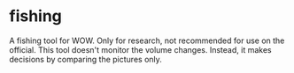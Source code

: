 # fishing
A fishing tool for WOW. Only for research, not recommended for use on the official. This tool doesn't monitor the volume changes. Instead, it makes decisions by comparing the pictures only.
